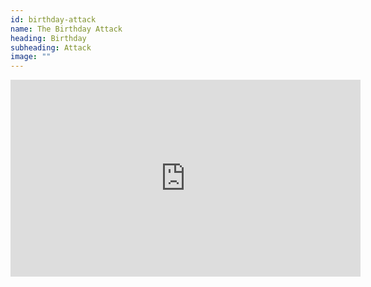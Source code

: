 ```yaml
---
id: birthday-attack
name: The Birthday Attack
heading: Birthday
subheading: Attack
image: ""
---
```


<iframe width="560" height="315" src="https://www.youtube.com/embed/-vnxXrBhg8U" title="YouTube video player" frameborder="0" allow="accelerometer; autoplay; clipboard-write; encrypted-media; gyroscope; picture-in-picture" allowfullscreen></iframe>
